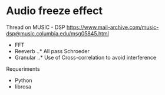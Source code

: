 # Audio freeze effect

Thread on MUSIC - DSP
https://www.mail-archive.com/music-dsp@music.columbia.edu/msg05845.html


* FFT
* Reeverb
..* All pass Schroeder 
* Granular
..* Use of Cross-correlation to avoid interference


Requeriments 

- Python 
- librosa
